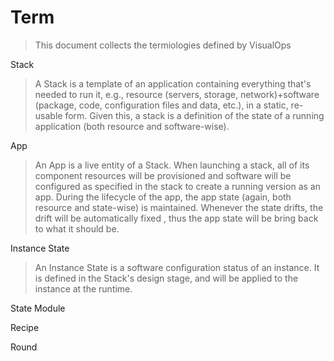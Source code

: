 # Term

> This document collects the termiologies defined by VisualOps

Stack
> A Stack is a template of an application containing everything that's needed to run it, e.g., resource (servers, storage, network)+software (package, code, configuration files and data, etc.), in a static, re-usable form. Given this, a stack is a definition of the state of a running application (both resource and software-wise).

App
> An App is a live entity of a Stack. When launching a stack, all of its component resources will be provisioned and software will be configured as specified in the stack to create a running version as an app. During the lifecycle of the app, the app state (again, both resource and state-wise) is maintained. Whenever the state drifts, the drift will be automatically fixed , thus the app state will be bring back to what it should be.

Instance State
> An Instance State is a software configuration status of an instance. It is defined in the Stack's design stage, and will be applied to the instance at the runtime. 

State Module

Recipe

Round


